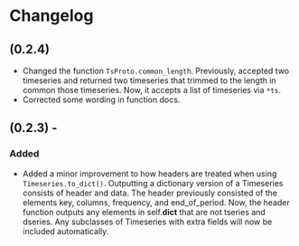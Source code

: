 # Changelog
## (0.2.4)
* Changed the function `TsProto.common_length`. Previously, accepted two timeseries and returned two timeseries that trimmed to the length in common those timeseries. Now, it accepts a list of timeseries via `*ts`.
* Corrected some wording in function docs.

## (0.2.3) -
### Added
* Added a minor improvement to how headers are treated when using `Timeseries.to_dict()`. Outputting a dictionary version of a Timeseries consists of header and data. The header previously consisted of the elements key, columns, frequency, and end_of_period. Now, the header function outputs any elements in self.__dict__ that are not tseries and dseries. Any subclasses of Timeseries with extra fields will now be included automatically.

